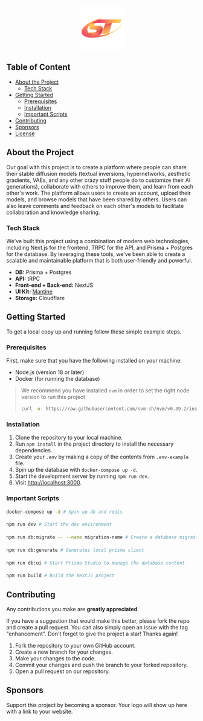 
<br />
<div align="center">
  <a href="https://shants-tech.com/">
    <img src="media/logo.png" alt="ShantsTech Logo" width="120" height="auto">
  </a>
</div>

## Table of Content
- [About the Project](#about-the-project)
  - [Tech Stack](#tech-stack)
- [Getting Started](#getting-started)
  - [Prerequisites](#prerequisites)
  - [Installation](#installation)
  - [Important Scripts](#important-scripts)
- [Contributing](#contributing)
- [Sponsors](#sponsors)
- [License](#license)

## About the Project

Our goal with this project is to create a platform where people can share their stable diffusion models (textual inversions, hypernetworks, aesthetic gradients, VAEs, and any other crazy stuff people do to customize their AI generations), collaborate with others to improve them, and learn from each other's work. The platform allows users to create an account, upload their models, and browse models that have been shared by others. Users can also leave comments and feedback on each other's models to facilitate collaboration and knowledge sharing.

### Tech Stack

We've built this project using a combination of modern web technologies, including Next.js for the frontend, TRPC for the API, and Prisma + Postgres for the database. By leveraging these tools, we've been able to create a scalable and maintainable platform that is both user-friendly and powerful.

- **DB:** Prisma + Postgres
- **API:** tRPC
- **Front-end + Back-end:** NextJS
- **UI Kit:** [Mantine](https://mantine.dev/)
- **Storage:** Cloudflare

## Getting Started

To get a local copy up and running follow these simple example steps.

### Prerequisites

First, make sure that you have the following installed on your machine:
- Node.js (version 18 or later)
- Docker (for running the database)

> We recommend you have installed `nvm` in order to set the right node version to run this project
> ```sh
> curl -o- https://raw.githubusercontent.com/nvm-sh/nvm/v0.39.2/install.sh | bash
> ```

### Installation

1. Clone the repository to your local machine.
1. Run `npm install` in the project directory to install the necessary dependencies.
1. Create your `.env` by making a copy of the contents from `.env-example` file.
1. Spin up the database with `docker-compose up -d`.
1. Start the development server by running `npm run dev`.
1. Visit [http://localhost:3000](http://localhost:3000).

### Important Scripts
```sh
docker-compose up -d # Spin up db and redis

npm run dev # Start the dev environment

npm run db:migrate -- --name migration-name # Create a database migration with prisma after updating the schema

npm run db:generate # Generates local prisma client

npm run db:ui # Start Prisma Studio to manage the database content

npm run build # Build the NextJS project
```

## Contributing

Any contributions you make are **greatly appreciated**.

If you have a suggestion that would make this better, please fork the repo and create a pull request. You can also simply open an issue with the tag "enhancement".
Don't forget to give the project a star! Thanks again!

1. Fork the repository to your own GitHub account.
1. Create a new branch for your changes.
1. Make your changes to the code.
1. Commit your changes and push the branch to your forked repository.
1. Open a pull request on our repository.

## Sponsors

Support this project by becoming a sponsor. Your logo will show up here with a link to your website.
